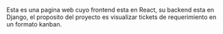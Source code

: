 Esta es una pagina web cuyo frontend esta en React, su backend esta en Django, el proposito del proyecto es visualizar tickets de requerimiento en un formato kanban.
